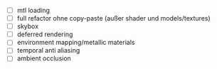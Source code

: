 - [ ] mtl loading
- [ ] full refactor ohne copy-paste (außer shader und models/textures)
- [ ] skybox
- [ ] deferred rendering
- [ ] environment mapping/metallic materials
- [ ] temporal anti aliasing
- [ ] ambient occlusion